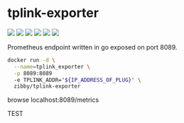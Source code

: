 # tplink-exporter
[![](https://images.microbadger.com/badges/version/zibby/tplink-exporter.svg)](https://microbadger.com/images/zibby/tplink-exporter "Get your own version badge on microbadger.com") [![](https://images.microbadger.com/badges/image/zibby/tplink-exporter.svg)](https://microbadger.com/images/zibby/tplink-exporter "Get your own image badge on microbadger.com") 
![](https://img.shields.io/github/issues-raw/Zibby/tplink-exporter/master.svg) ![](https://img.shields.io/github/last-commit/Zibby/tplink-exporter.svg) ![](https://img.shields.io/docker/automated/zibby/tplink-exporter.svg) ![](https://img.shields.io/docker/pulls/zibby/tplink-exporter.svg)

Prometheus endpoint written in go exposed on port 8089.

~~~bash
docker run -d \
  --name=tplink_exporter \
  -p 8089:8089
  -e TPLINK_ADDR="${IP_ADDRESS_OF_PLUG}" \
  zibby/tplink-exporter
~~~

browse localhost:8089/metrics

 TEST
